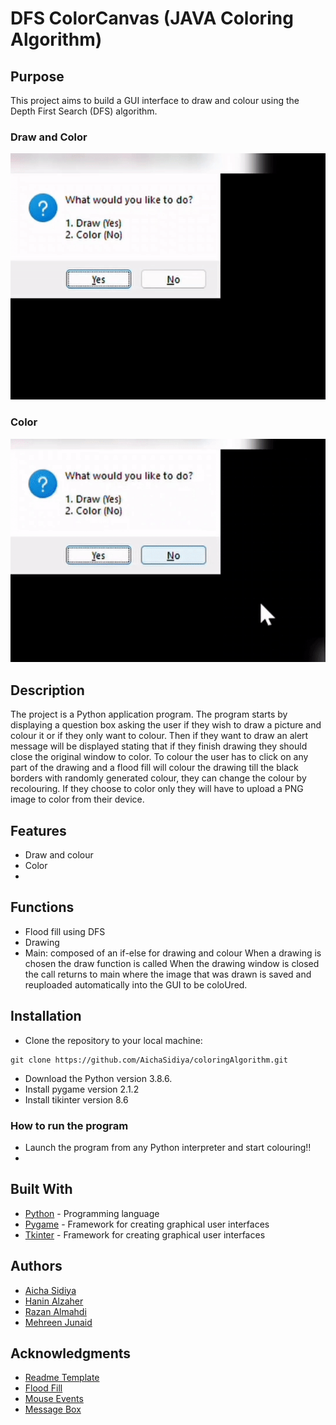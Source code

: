 # DFS ColorCanvas (JAVA Coloring Algorithm)

## Purpose
<!--Purpose of the project-->
This project aims to build a GUI interface to draw and colour using the Depth First Search (DFS) algorithm. 

### Draw and Color
![alt text](https://github.com/AichaSidiya/coloringAlgorithm/blob/main/p1gif.gif)
### Color
![alt text](https://github.com/AichaSidiya/coloringAlgorithm/blob/main/p2gif.gif)
<!--Header 2 description of the project-->
## Description

The project is a Python application program. The program starts by displaying a question box asking the user if they wish to draw a picture and colour it or if they only want to colour. Then if they want to draw an alert message will be displayed stating that if they finish drawing they should close the original window to color. To colour the user has to click on any part of the drawing and a flood fill will colour the drawing till the black borders with randomly generated colour, they can change the colour by recolouring. If they choose to color only they will have to upload a PNG image to color from their device. 

## Features
* Draw and colour 
* Color
* 
<!-- Files of the project-->
## Functions
- Flood fill using DFS
- Drawing
- Main: composed of an if-else for drawing and colour When a drawing is chosen the draw function is called When the drawing window is closed the call returns to main where the image that was drawn is saved and reuploaded automatically into the GUI to be coloUred. 
## Installation
<!--Steps of Installation-->
* Clone the repository to your local machine:
```
git clone https://github.com/AichaSidiya/coloringAlgorithm.git
```
* Download the Python version 3.8.6. 
* Install pygame version  2.1.2 
* Install tikinter version 8.6 

### How to run the program

* Launch the program from any Python interpreter and start colouring!!
* 
## Built With

- [Python](https://www.python.org/) - Programming language
- [Pygame](https://www.pygame.org/docs/) - Framework for creating graphical user interfaces
- [Tkinter](https://docs.python.org/3/library/tkinter.html) - Framework for creating graphical user interfaces

## Authors
<!-- The contributors to the project-->
* [Aicha Sidiya](https://github.com/AichaSidiya)
* [Hanin Alzaher](https://github.com/hanin-az)
* [Razan Almahdi](https://github.com/RazanAlmahdi)
* [Mehreen Junaid](https://github.com/mehreenjunaid23)


## Acknowledgments
<!-- Insparation files, codes, and general references used in writing the code of the project-->
* [Readme Template](https://gist.github.com/DomPizzie/7a5ff55ffa9081f2de27c315f5018afc)
* [Flood Fill](https://stackoverflow.com/questions/41656764/how-to-implement-flood-fill-in-a-pygame-surface)
* [Mouse Events](https://www.tutorialspoint.com/pygame/pygame_mouse_events.htm)
* [Message Box](https://stackoverflow.com/questions/41639671/pop-up-message-box-in-pygame)

